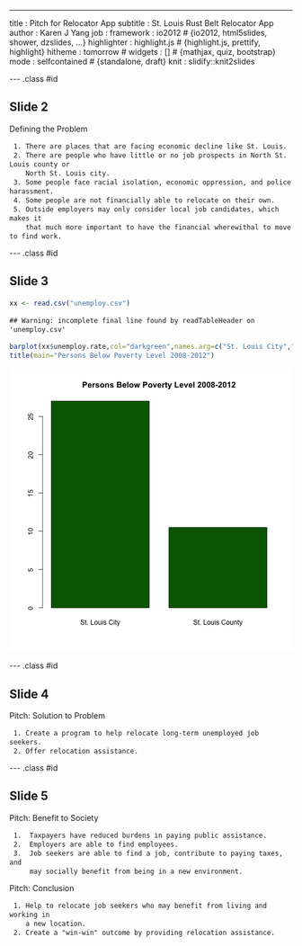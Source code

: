 ---
title       : Pitch for Relocator App
subtitle    : St. Louis Rust Belt Relocator App
author      : Karen J Yang
job         : 
framework   : io2012        # {io2012, html5slides, shower, dzslides, ...}
highlighter : highlight.js  # {highlight.js, prettify, highlight}
hitheme     : tomorrow      # 
widgets     : []            # {mathjax, quiz, bootstrap}
mode        : selfcontained # {standalone, draft}
knit        : slidify::knit2slides

--- .class #id 

## Slide 2


Defining the Problem

     1. There are places that are facing economic decline like St. Louis.
     2. There are people who have little or no job prospects in North St. Louis county or 
        North St. Louis city.
     3. Some people face racial isolation, economic oppression, and police harassment.
     4. Some people are not financially able to relocate on their own.
     5. Outside employers may only consider local job candidates, which makes it 
        that much more important to have the financial wherewithal to move to find work.


--- .class #id 

## Slide 3

```r
xx <- read.csv("unemploy.csv")
```

```
## Warning: incomplete final line found by readTableHeader on 'unemploy.csv'
```

```r
barplot(xx$unemploy.rate,col="darkgreen",names.arg=c("St. Louis City","St. Louis County"))
title(main="Persons Below Poverty Level 2008-2012")
```

![plot of chunk unnamed-chunk-1](assets/fig/unnamed-chunk-1.png) 
















--- .class #id 

## Slide 4


Pitch: Solution to Problem

     1. Create a program to help relocate long-term unemployed job seekers.
     2. Offer relocation assistance.



--- .class #id 


## Slide 5

Pitch: Benefit to Society

     1.  Taxpayers have reduced burdens in paying public assistance.
     2.  Employers are able to find employees.
     3.  Job seekers are able to find a job, contribute to paying taxes, and
         may socially benefit from being in a new environment.
         
         
         
Pitch: Conclusion

     1. Help to relocate job seekers who may benefit from living and working in
        a new location.
     2. Create a "win-win" outcome by providing relocation assistance.






